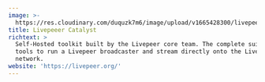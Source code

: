 ```yaml
---
image: >-
  https://res.cloudinary.com/duquzk7m6/image/upload/v1665428300/livepeer-catalyst_yiujks.png
title: Livepeeer Catalyst
richtext: >
  Self-Hosted toolkit built by the Livepeer core team. The complete suite of
  tools to run a Livepeer broadcaster and stream directly onto the Livepeer
  network.
website: 'https://livepeer.org/'
---
```


